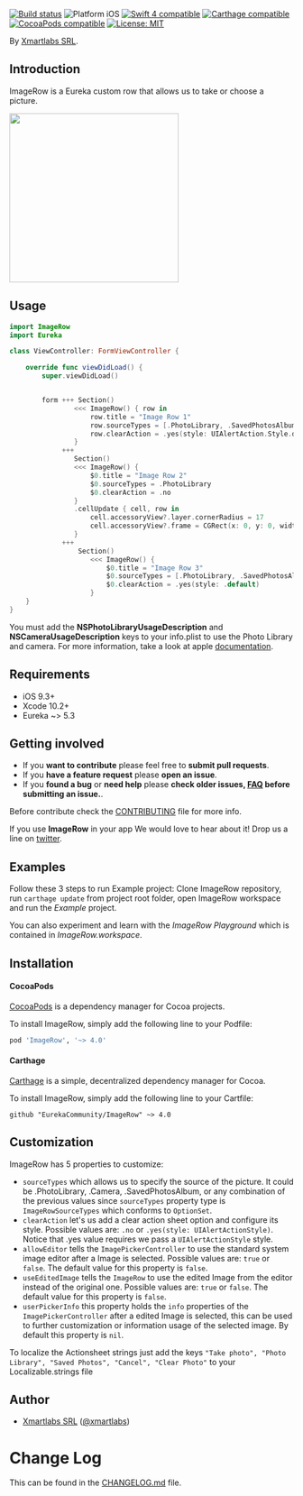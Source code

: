 <p align="left">
<a href="https://travis-ci.org/EurekaCommunity/ImageRow"><img src="https://travis-ci.org/EurekaCommunity/ImageRow.svg?branch=master" alt="Build status" /></a>
<img src="https://img.shields.io/badge/platform-iOS-blue.svg?style=flat" alt="Platform iOS" />
<a href="https://developer.apple.com/swift"><img src="https://img.shields.io/badge/swift5-compatible-4BC51D.svg?style=flat" alt="Swift 4 compatible" /></a>
<a href="https://github.com/Carthage/Carthage"><img src="https://img.shields.io/badge/Carthage-compatible-4BC51D.svg?style=flat" alt="Carthage compatible" /></a>
<a href="https://cocoapods.org/pods/ImageRow"><img src="https://img.shields.io/cocoapods/v/ImageRow.svg" alt="CocoaPods compatible" /></a>
<a href="https://raw.githubusercontent.com/EurekaCommunity/ImageRow/master/LICENSE"><img src="http://img.shields.io/badge/license-MIT-blue.svg?style=flat" alt="License: MIT" /></a>
</p>

By [Xmartlabs SRL](http://EurekaCommunity.com).

## Introduction

ImageRow is a Eureka custom row that allows us to take or choose a picture.

<img src="Example/ImageRow.gif" width="300"/>

## Usage

```swift
import ImageRow
import Eureka

class ViewController: FormViewController {

    override func viewDidLoad() {
        super.viewDidLoad()


        form +++ Section()
                <<< ImageRow() { row in
                    row.title = "Image Row 1"
                    row.sourceTypes = [.PhotoLibrary, .SavedPhotosAlbum]
                    row.clearAction = .yes(style: UIAlertAction.Style.destructive)
                }
             +++
                Section()
                <<< ImageRow() {
                    $0.title = "Image Row 2"
                    $0.sourceTypes = .PhotoLibrary
                    $0.clearAction = .no
                }
                .cellUpdate { cell, row in
                    cell.accessoryView?.layer.cornerRadius = 17
                    cell.accessoryView?.frame = CGRect(x: 0, y: 0, width: 34, height: 34)
                }
             +++
                 Section()
                    <<< ImageRow() {
                        $0.title = "Image Row 3"
                        $0.sourceTypes = [.PhotoLibrary, .SavedPhotosAlbum]
                        $0.clearAction = .yes(style: .default)
                    }
    }
}

```

You must add the **NSPhotoLibraryUsageDescription** and **NSCameraUsageDescription** keys to your info.plist to use the Photo Library and camera. For more information, take a look at apple [documentation](https://developer.apple.com/library/content/documentation/General/Reference/InfoPlistKeyReference/Articles/CocoaKeys.html).

## Requirements

- iOS 9.3+
- Xcode 10.2+
- Eureka ~> 5.3

## Getting involved

- If you **want to contribute** please feel free to **submit pull requests**.
- If you **have a feature request** please **open an issue**.
- If you **found a bug** or **need help** please **check older issues, [FAQ](#faq) before submitting an issue.**.

Before contribute check the [CONTRIBUTING](https://github.com/EurekaCommunity/ImageRow/blob/master/CONTRIBUTING.md) file for more info.

If you use **ImageRow** in your app We would love to hear about it! Drop us a line on [twitter](https://twitter.com/xmartlabs).

## Examples

Follow these 3 steps to run Example project: Clone ImageRow repository, run `carthage update` from project root folder, open ImageRow workspace and run the _Example_ project.

You can also experiment and learn with the _ImageRow Playground_ which is contained in _ImageRow.workspace_.

## Installation

#### CocoaPods

[CocoaPods](https://cocoapods.org/) is a dependency manager for Cocoa projects.

To install ImageRow, simply add the following line to your Podfile:

```ruby
pod 'ImageRow', '~> 4.0'
```

#### Carthage

[Carthage](https://github.com/Carthage/Carthage) is a simple, decentralized dependency manager for Cocoa.

To install ImageRow, simply add the following line to your Cartfile:

```ogdl
github "EurekaCommunity/ImageRow" ~> 4.0
```

## Customization

ImageRow has 5 properties to customize:

- `sourceTypes` which allows us to specify the source of the picture. It could be .PhotoLibrary, .Camera, .SavedPhotosAlbum, or any combination of the previous values since `sourceTypes` property type is `ImageRowSourceTypes` which conforms to `OptionSet`.
- `clearAction` let's us add a clear action sheet option and configure its style. Possible values are: `.no` or `.yes(style: UIAlertActionStyle)`. Notice that .yes value requires we pass a `UIAlertActionStyle` style.
- `allowEditor` tells the `ImagePickerController` to use the standard system image editor after a Image is selected. Possible values are: `true` or `false`. The default value for this property is `false`.
- `useEditedImage` tells the `ImageRow` to use the edited Image from the editor instead of the original one. Possible values are: `true` or `false`. The default value for this property is `false`.
- `userPickerInfo` this property holds the `info` properties of the `ImagePickerController` after a edited Image is selected, this can be used to further customization or information usage of the selected image. By default this property is `nil`.

To localize the Actionsheet strings just add the keys `"Take photo", "Photo Library", "Saved Photos", "Cancel", "Clear Photo"` to your Localizable.strings file

## Author

- [Xmartlabs SRL](https://github.com/xmartlabs) ([@xmartlabs](https://twitter.com/xmartlabs))

# Change Log

This can be found in the [CHANGELOG.md](CHANGELOG.md) file.
